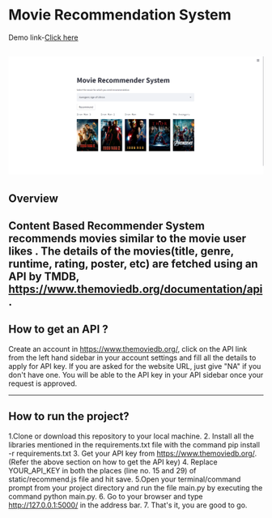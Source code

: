 # Movie Recommendation System
Demo link-[Click here](https://movierecommendationadi.herokuapp.com/)

![Car Price Prediction](https://github.com/Aditya-171/Photos/blob/master/Screenshot%20(44).png)
---

## Overview
Content Based Recommender System recommends movies similar to the movie user likes .
The details of the movies(title, genre, runtime, rating, poster, etc) are fetched using an API by TMDB, https://www.themoviedb.org/documentation/api.
---
## How to get an API ?
Create an account in https://www.themoviedb.org/, click on the API link from the left hand sidebar in your account settings and fill all the details to apply for API key. If you are asked for the website URL, just give "NA" if you don't have one. You will be able to 
the API key in your API sidebar once your request is approved.

---
## How to run the project?
1.Clone or download this repository to your local machine.
2. Install all the libraries mentioned in the requirements.txt file with the command pip install -r requirements.txt
3. Get your API key from https://www.themoviedb.org/. (Refer the above section on how to get the API key)
4. Replace YOUR_API_KEY in both the places (line no. 15 and 29) of static/recommend.js file and hit save.
5.Open your terminal/command prompt from your project directory and run the file main.py by executing the command python main.py.
6. Go to your browser and type http://127.0.0.1:5000/ in the address bar.
7. That's it, you are good to go.
